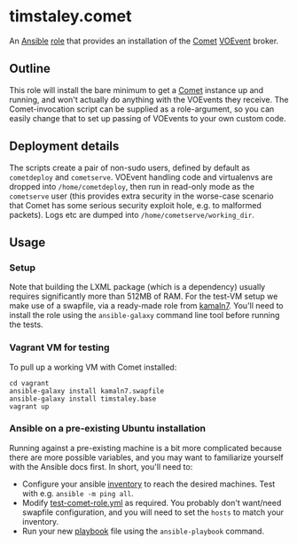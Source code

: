 # timstaley.comet

An [Ansible][] [role][] that provides an installation of the 
[Comet][] [VOEvent][] broker.


[Ansible]: http://www.ansible.com/configuration-management
[role]: http://docs.ansible.com/ansible/playbooks_roles.html

[VOEvent]: http://voevent.rtfd.org
[Comet]: http://comet.readthedocs.org/

## Outline
This role will install the bare minimum to get a
[Comet](http://comet.readthedocs.org/) instance up and running, and won't
actually do anything with the VOEvents they receive. The Comet-invocation script
can be supplied as a role-argument, so you can easily change that to set up
passing of VOEvents to your own custom code.

## Deployment details
The scripts create a pair of non-sudo users, defined by default as 
`cometdeploy` and `cometserve`.
VOEvent handling code and virtualenvs are dropped into ``/home/cometdeploy``,
then run in read-only mode as the `cometserve` user (this provides extra
security in the worse-case scenario that Comet has some serious security exploit
hole, e.g. to malformed packets). Logs etc are dumped into 
`/home/cometserve/working_dir`. 


## Usage
### Setup
Note that building the LXML package (which is a dependency) usually requires
significantly more than 512MB of RAM. 
For the test-VM setup we make use of a
swapfile, via a ready-made role from
[kamaln7](https://github.com/kamaln7/ansible-swapfile). 
You'll need to install the role using the `ansible-galaxy` command line tool
before running the tests.

### Vagrant VM for testing
To pull up a working VM with Comet installed:

    cd vagrant
    ansible-galaxy install kamaln7.swapfile
    ansible-galaxy install timstaley.base
    vagrant up
    

    
### Ansible on a pre-existing Ubuntu installation
Running against a pre-existing machine is a bit more complicated because there 
are more possible variables, and you may want to familiarize yourself with 
the Ansible docs first. In short, you'll need to:

 - Configure your ansible 
  [inventory](http://docs.ansible.com/intro_inventory.html#inventory)
  to reach the desired machines. Test with e.g. `ansible -m ping all`.
 - Modify [test-comet-role.yml](test/test-comet-role.yml) as required. 
  You probably don't want/need swapfile configuration, and you will need to set 
  the `hosts` to match your inventory.
 - Run your new [playbook](http://docs.ansible.com/ansible/playbooks.html) 
  file using the `ansible-playbook` command.


    
